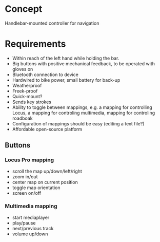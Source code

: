 # Concept

Handlebar-mounted controller for navigation


# Requirements


* Within reach of the left hand while holding the bar.
* Big buttons with positive mechanical feedback, to be operated with gloves on 
* Bluetooth connection to device
* Hardwired to bike power, small battery for back-up
* Weatherproof
* Freek-proof
* Quick-mount? 
* Sends key strokes
* Ability to toggle between mappings, e.g. a mapping for controlling Locus, a mapping for controling multimedia, mapping for controling roadboak
* Configuration of mappings should be easy (editing a text file?) 
* Affordable open-source platform


## Buttons

### Locus Pro mapping
* scroll the map up/down/left/right
* zoom in/out 
* center map on current position
* toggle map orientation 
* screen on/off

### Multimedia mapping
* start mediaplayer
* play/pause
* next/previous track
* volume up/down

